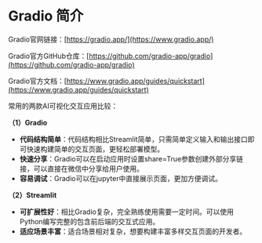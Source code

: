 # Gradio 简介

Gradio官网链接：[https://gradio.app/](https://www.gradio.app/)

Gradio官方GitHub仓库：[https://github.com/gradio-app/gradio](https://github.com/gradio-app/gradio)

Gradio官方文档：[https://www.gradio.app/guides/quickstart](https://www.gradio.app/guides/quickstart)

常用的两款AI可视化交互应用比较：

**（1）Gradio**

- **代码结构简单**：代码结构相比Streamlit简单，只需简单定义输入和输出接口即可快速构建简单的交互页面，更轻松部署模型。
- **快速分享**：Gradio可以在启动应用时设置share=True参数创建外部分享链接，可以直接在微信中分享给用户使用。
- **容易调试**：Gradio可以在jupyter中直接展示页面，更加方便调试。

**（2）Streamlit**

- **可扩展性好**：相比Gradio复杂，完全熟练使用需要一定时间。可以使用Python编写完整的包含前后端的交互式应用。
- **适应场景丰富**：适合场景相对复杂，想要构建丰富多样交互页面的开发者。


